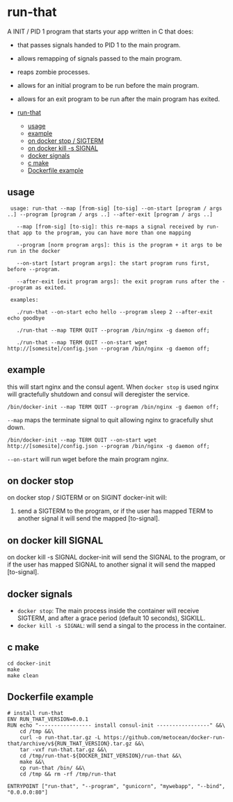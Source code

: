 # run-that
A INIT / PID 1 program that starts your app written in C that does:
- that passes signals handed to PID 1 to the main program.
- allows remapping of signals passed to the main program.
- reaps zombie processes.
- allows for an initial program to be run before the main program.
- allows for an exit program to be run after the main program has exited.

- [run-that](#run-that)
  * [usage](#usage)
  * [example](#example)
  * [on docker stop / SIGTERM](#on-docker-stop)
  * [on docker kill -s SIGNAL](#on-docker-kill-signal)
  * [docker signals](#docker-signals)
  * [c make](#c-make)
  * [Dockerfile example](#dockerfile-example)

## usage
```
 usage: run-that --map [from-sig] [to-sig] --on-start [program / args ..] --program [program / args ..] --after-exit [program / args ..] 

   --map [from-sig] [to-sig]: this re-maps a signal received by run-that app to the program, you can have more than one mapping

   --program [norm program args]: this is the program + it args to be run in the docker

   --on-start [start program args]: the start program runs first, before --program. 

   --after-exit [exit program args]: the exit program runs after the --program as exited. 

 examples: 

   ./run-that --on-start echo hello --program sleep 2 --after-exit echo goodbye 

   ./run-that --map TERM QUIT --program /bin/nginx -g daemon off;

   ./run-that --map TERM QUIT --on-start wget http://[somesite]/config.json --program /bin/nginx -g daemon off;

```

## example
this will start nginx and the consul agent. When ```docker stop``` is used nginx will gractefully shutdown and consul will deregister the service.
```
/bin/docker-init --map TERM QUIT --program /bin/nginx -g daemon off;
```
```--map``` maps the terminate signal to quit allowing nginx to gracefully shut down.
```
/bin/docker-init --map TERM QUIT --on-start wget http://[somesite]/config.json --program /bin/nginx -g daemon off;
```
```--on-start``` will run wget before the main program nginx.

## on docker stop
on docker stop / SIGTERM or on SIGINT docker-init will:
1. send a SIGTERM to the program, or if the user has mapped TERM to another signal it will send the mapped [to-signal].

## on docker kill SIGNAL
on docker kill -s SIGNAL docker-init will send the SIGNAL to the program, or if the user has mapped SIGNAL to another signal it will send the mapped [to-signal].

## docker signals
* ```docker stop```: The main process inside the container will receive SIGTERM, and after a grace period (default 10 seconds), SIGKILL.
* ```docker kill -s SIGNAL```: will send a singal to the process in the container.

## c make
```
cd docker-init
make
make clean
```

## Dockerfile example
```
# install run-that
ENV RUN_THAT_VERSION=0.0.1
RUN echo "----------------- install consul-init -----------------" &&\
    cd /tmp &&\
    curl -o run-that.tar.gz -L https://github.com/metocean/docker-run-that/archive/v${RUN_THAT_VERSION}.tar.gz &&\
    tar -vxf run-that.tar.gz &&\
    cd /tmp/run-that-${DOCKER_INIT_VERSION}/run-that &&\
    make &&\
    cp run-that /bin/ &&\    
    cd /tmp && rm -rf /tmp/run-that

ENTRYPOINT ["run-that", "--program", "gunicorn", "mywebapp", "--bind", "0.0.0.0:80"]
```
